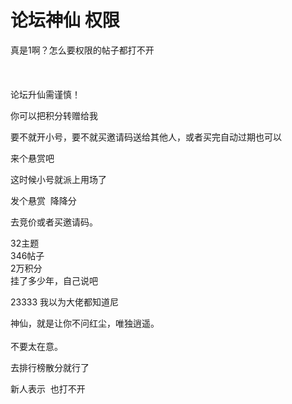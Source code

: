 # 论坛神仙 权限


真是1啊？怎么要权限的帖子都打不开<br />
<br />
<br />
<br />
论坛升仙需谨慎！

你可以把积分转赠给我<img src="static/image/smiley/default/lol.gif" smilieid="12" border="0" alt="" />

要不就开小号，要不就买邀请码送给其他人，或者买完自动过期也可以

来个悬赏吧<img src="static/image/smiley/default/hug.gif" smilieid="13" border="0" alt="" /><img id="aimg_Y5vN8" onclick="zoom(this, this.src, 0, 0, 0)" class="zoom" src="https://cdn.jsdelivr.net/gh/hishis/forum-master/public/images/patch.gif" onmouseover="img_onmouseoverfunc(this)" onload="thumbImg(this)" border="0" alt="" />

这时候小号就派上用场了

发个悬赏&nbsp;&nbsp;降降分

去竞价或者买邀请码。

32主题&nbsp; &nbsp; &nbsp; &nbsp; <br />
346帖子&nbsp; &nbsp; &nbsp; &nbsp; <br />
2万积分<br />
挂了多少年，自己说吧

23333 我以为大佬都知道尼

神仙，就是让你不问红尘，唯独逍遥。<br />
<br />
不要太在意。

去排行榜散分就行了

新人表示&nbsp;&nbsp;也打不开

